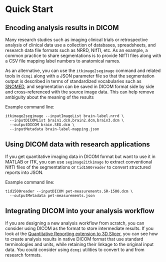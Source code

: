 # Quick Start

## Encoding analysis results in DICOM

Many research studies such as imaging clinical trials or retrospective analysis of clinical data use a collection of databases, spreadsheets, and research data file formats such as NRRD, NIfTI, etc. As an example, a common practice to share segmentations is to provide NIfTI files along with a CSV file mapping label numbers to anatomical names.  

As an alternative, you can use the `itkimage2segimage` command and related tools in `dcmqi` along with a JSON parameter file so that the segmentation output is described in terms of standardized vocabularies such as [SNOMED](https://en.wikipedia.org/wiki/Systematized_Nomenclature_of_Medicine), and segmentation can be saved in DICOM format side by side and cross-referenced with the source image data.  This can help remove ambiguity about the meaning of the results

Example command line:

```
itkimage2segimage --inputImageList brain-label.nrrd \
  --inputDICOMList brain1.dcm,brain2.dcm,brain3.dcm \
  --outputDICOM brain.SEG.dcm \
  --inputMetadata brain-label-mapping.json
```

## Using DICOM data with research applications

If you get quantitative imaging data in DICOM format but want to use it in MATLAB or ITK, you can use `segimage2itkimage` to extract conventional NIfTI files of the segmentations or `tid1500reader` to convert structured reports into JSON.

Example command line:

```
tid1500reader --inputDICOM pet-measurements.SR-1500.dcm \
  --outputMetadata pet-measurements.json
```

## Integrating DICOM into your analysis workflow

If you are designing a new analysis workflow from scratch, you can consider using DICOM as the format to store intermediate results.  If you look at the [Quantitative Reporting extension to 3D Slicer](https://www.slicer.org/wiki/Documentation/Nightly/Extensions/QuantitativeReporting), you can see how to create analysis results in native DICOM format that use standard terminologies and units, while retaining their linkage to the original input data.  You could consider using `dcmqi` utilities to convert to and from research formats.


